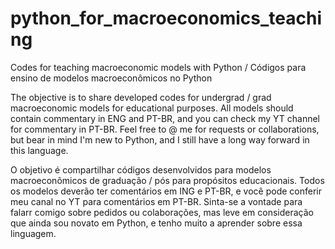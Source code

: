 # python_for_macroeconomics_teaching 
Codes for teaching macroeconomic models with Python / Códigos para ensino de modelos macroeconômicos no Python

The objective is to share developed codes for undergrad / grad macroeconomic models for educational purposes.
All models should contain commentary in ENG and PT-BR, and you can check my YT channel for commentary in PT-BR.
Feel free to @ me for requests or collaborations, but bear in mind I'm new to Python, and I still have a long way forward in this language.

O objetivo é compartilhar códigos desenvolvidos para modelos macroeconômicos de graduação / pós para propósitos educacionais.
Todos os modelos deverão ter comentários em ING e PT-BR, e você pode conferir meu canal no YT para comentários em PT-BR.
Sinta-se a vontade para falarr comigo sobre pedidos ou colaborações, mas leve em consideração que ainda sou novato em Python, e tenho muito a aprender sobre essa linguagem.

